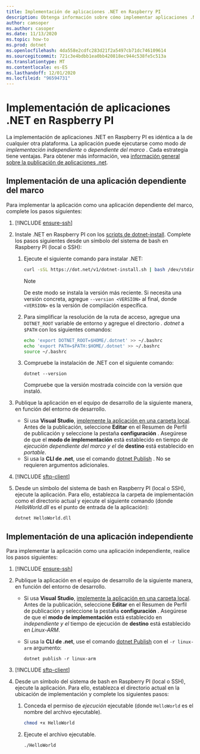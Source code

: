 ```yaml
---
title: Implementación de aplicaciones .NET en Raspberry PI
description: Obtenga información sobre cómo implementar aplicaciones .NET en Raspberry PI.
author: camsoper
ms.author: casoper
ms.date: 11/13/2020
ms.topic: how-to
ms.prod: dotnet
ms.openlocfilehash: 4da558e2cdfc283d21f2a5497cb71dc746109614
ms.sourcegitcommit: 721c3e4bdbb1ea0bb420818ec944c538fe5c513a
ms.translationtype: MT
ms.contentlocale: es-ES
ms.lasthandoff: 12/01/2020
ms.locfileid: "96594731"
---
```

# <a name="deploy-net-apps-to-raspberry-pi"></a>Implementación de aplicaciones .NET en Raspberry PI

La implementación de aplicaciones .NET en Raspberry PI es idéntica a la de cualquier otra plataforma. La aplicación puede ejecutarse como modo *de implementación independiente* o *dependiente del marco* . Cada estrategia tiene ventajas. Para obtener más información, vea [información general sobre la publicación de aplicaciones .net](../core/deploying/index.md).

## <a name="deploying-a-framework-dependent-app"></a>Implementación de una aplicación dependiente del marco

Para implementar la aplicación como una aplicación dependiente del marco, complete los pasos siguientes:

1. [!INCLUDE [ensure-ssh](includes/ensure-ssh.md)]

1. Instale .NET en Raspberry PI con los [scripts de dotnet-install](../core/tools/dotnet-install-script.md). Complete los pasos siguientes desde un símbolo del sistema de bash en Raspberry PI (local o SSH):
    1. Ejecute el siguiente comando para instalar .NET:

        ```bash
        curl -sSL https://dot.net/v1/dotnet-install.sh | bash /dev/stdin
        ```

        > [!NOTE]
        > De este modo se instala la versión más reciente. Si necesita una versión concreta, agregue `--version <VERSION>` al final, donde `<VERSION>` es la versión de compilación específica.

    1. Para simplificar la resolución de la ruta de acceso, agregue una `DOTNET_ROOT` variable de entorno y agregue el directorio *. dotnet* a `$PATH` con los siguientes comandos:

        ```bash
        echo 'export DOTNET_ROOT=$HOME/.dotnet' >> ~/.bashrc
        echo 'export PATH=$PATH:$HOME/.dotnet' >> ~/.bashrc
        source ~/.bashrc
        ```

    1. Compruebe la instalación de .NET con el siguiente comando:

        ```dotnetcli
        dotnet --version
        ```

        Compruebe que la versión mostrada coincide con la versión que instaló.

1. Publique la aplicación en el equipo de desarrollo de la siguiente manera, en función del entorno de desarrollo.
    - Si usa **Visual Studio**, [implemente la aplicación en una carpeta local](/visualstudio/deployment/quickstart-deploy-to-local-folder?view=vs-2019). Antes de la publicación, seleccione **Editar** en el Resumen de Perfil de publicación y seleccione la pestaña **configuración** . Asegúrese de que el **modo de implementación** está establecido en tiempo *de ejecución dependiente del marco y el* de **destino** está establecido en *portable*.
    - Si usa la **CLI de .net**, use el comando [dotnet Publish](../core/tools/dotnet-publish.md) . No se requieren argumentos adicionales.

1. [!INCLUDE [sftp-client](includes/sftp-client.md)]

1. Desde un símbolo del sistema de bash en Raspberry PI (local o SSH), ejecute la aplicación. Para ello, establezca la carpeta de implementación como el directorio actual y ejecute el siguiente comando (donde *HelloWorld.dll* es el punto de entrada de la aplicación):

    ```dotnetcli
    dotnet HelloWorld.dll
    ```

## <a name="deploying-a-self-contained-app"></a>Implementación de una aplicación independiente

Para implementar la aplicación como una aplicación independiente, realice los pasos siguientes:

1. [!INCLUDE [ensure-ssh](includes/ensure-ssh.md)]

1. Publique la aplicación en el equipo de desarrollo de la siguiente manera, en función del entorno de desarrollo.
    - Si usa **Visual Studio**, [implemente la aplicación en una carpeta local](/visualstudio/deployment/quickstart-deploy-to-local-folder?view=vs-2019). Antes de la publicación, seleccione **Editar** en el Resumen de Perfil de publicación y seleccione la pestaña **configuración** . Asegúrese de que el **modo de implementación** está establecido en *independiente y el* tiempo de ejecución de **destino** está establecido en *Linux-ARM*.
    - Si usa la **CLI de .net**, use el comando [dotnet Publish](../core/tools/dotnet-publish.md) con el `-r linux-arm` argumento:

        ```dotnetcli
        dotnet publish -r linux-arm
        ```

1. [!INCLUDE [sftp-client](includes/sftp-client.md)]

1. Desde un símbolo del sistema de bash en Raspberry PI (local o SSH), ejecute la aplicación. Para ello, establezca el directorio actual en la ubicación de implementación y complete los siguientes pasos:
    1. Conceda el permiso de *ejecución* ejecutable (donde `HelloWorld` es el nombre del archivo ejecutable).

        ```bash
        chmod +x HelloWorld
        ```

    1. Ejecute el archivo ejecutable.

        ```bash
        ./HelloWorld
        ```
